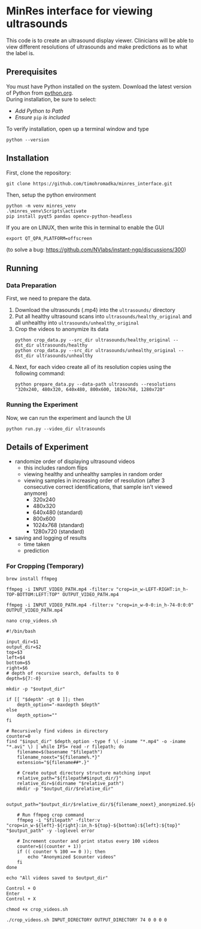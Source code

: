 # MinRes interface for viewing ultrasounds

This code is to create an ultrasound display viewer. Clinicians will be able to view different resolutions of ultrasounds and make predictions as to what the label is.

## Prerequisites
You must have Python installed on the system. Download the latest version of Python from [python.org](https://www.python.org/).  
During installation, be sure to select:
- _Add Python to Path_
- _Ensure_ `pip` _is included_
  
To verify installation, open up a terminal window and type
```
python --version
```

## Installation
First, clone the repository:
```
git clone https://github.com/timohromadka/minres_interface.git
```

Then, setup the python environment
```
python -m venv minres_venv
.\minres_venv\Scripts\activate
pip install pyqt5 pandas opencv-python-headless
```

If you are on LINUX, then write this in terminal to enable the GUI
```
export QT_QPA_PLATFORM=offscreen 
```
(to solve a bug: https://github.com/NVlabs/instant-ngp/discussions/300)

## Running

### Data Preparation
First, we need to prepare the data. 
1) Download the ultrasounds (.mp4) into the `ultrasounds/` directory
2) Put all healthy ultrasound scans into `ultrasounds/healthy_original` and all unhealthy into `ultrasounds/unhealthy_original`
3) Crop the videos to anonymize its data
   ```
   python crop_data.py --src_dir ultrasounds/healthy_original --dst_dir ultrasounds/healthy
   python crop_data.py --src_dir ultrasounds/unhealthy_original --dst_dir ultrasounds/unhealthy
   ```
4) Next, for each video create all of its resolution copies using the following command:
   ```
   python prepare_data.py --data-path ultrasounds --resolutions "320x240, 480x320, 640x480, 800x600, 1024x768, 1280x720"
   ```

### Running the Experiment
Now, we can run the experiment and launch the UI
```
python run.py --video_dir ultrasounds
```

## Details of Experiment
- randomize order of displaying ultrasound videos
    - this includes random flips
    - viewing healthy and unhealthy samples in random order
    - viewing samples in increasing order of resolution (after 3 consecutive correct identifications, that sample isn't viewed anymore)
        - 320x240
        - 480x320
        - 640x480 (standard)
        - 800x600
        - 1024x768 (standard)
        - 1280x720 (standard)
- saving and logging of results
    - time taken
    - prediction
 

### For Cropping (Temporary)
```
brew install ffmpeg
```

```
ffmpeg -i INPUT_VIDEO_PATH.mp4 -filter:v "crop=in_w-LEFT-RIGHT:in_h-TOP-BOTTOM:LEFT:TOP" OUTPUT_VIDEO_PATH.mp4
```

```
ffmpeg -i INPUT_VIDEO_PATH.mp4 -filter:v "crop=in_w-0-0:in_h-74-0:0:0" OUTPUT_VIDEO_PATH.mp4
```

```
nano crop_videos.sh
```

```
#!/bin/bash

input_dir=$1
output_dir=$2
top=$3
left=$4
bottom=$5
right=$6
# depth of recursive search, defaults to 0
depth=${7:-0}

mkdir -p "$output_dir"

if [[ "$depth" -gt 0 ]]; then
    depth_option="-maxdepth $depth"
else
    depth_option=""
fi

# Recursively find videos in directory
counter=0
find "$input_dir" $depth_option -type f \( -iname "*.mp4" -o -iname "*.avi" \) | while IFS= read -r filepath; do
    filename=$(basename "$filepath")
    filename_noext="${filename%.*}"
    extension="${filename##*.}"
    
    # Create output directory structure matching input
    relative_path="${filepath#$input_dir/}"
    relative_dir=$(dirname "$relative_path")
    mkdir -p "$output_dir/$relative_dir"
    
    output_path="$output_dir/$relative_dir/${filename_noext}_anonymized.${extension}"
    
    # Run ffmpeg crop command
    ffmpeg -i "$filepath" -filter:v "crop=in_w-${left}-${right}:in_h-${top}-${bottom}:${left}:${top}" "$output_path" -y -loglevel error
    
    # Increment counter and print status every 100 videos
    counter=$((counter + 1))
    if (( counter % 100 == 0 )); then
        echo "Anonymized $counter videos"
    fi
done

echo "All videos saved to $output_dir"
```

```
Control + O
Enter
Control + X
```

```
chmod +x crop_videos.sh
```

```
./crop_videos.sh INPUT_DIRECTORY OUTPUT_DIRECTORY 74 0 0 0 0
```
